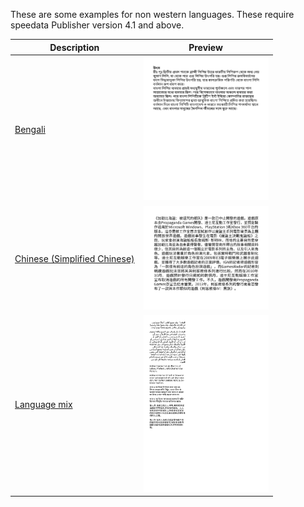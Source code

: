 These are some examples for non western languages.
These require speedata Publisher version 4.1 and above.

Description  | Preview
------------ | -------------
[Bengali](bengali) | <a href="bengali"><img src="bengali/firstpage.png" width="200"></a>
[Chinese (Simplified Chinese)](chinese-sc) | <a href="chinese-sc"><img src="chinese-sc/firstpage.png" width="200"></a>
[Language mix](mix) | <a href="mix"><img src="mix/firstpage.png" width="200"></a>
